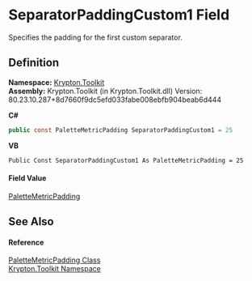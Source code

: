 # SeparatorPaddingCustom1 Field


Specifies the padding for the first custom separator.



## Definition
**Namespace:** <a href="79d2eac2-21f4-54ff-7552-b20c33c30600.md">Krypton.Toolkit</a>  
**Assembly:** Krypton.Toolkit (in Krypton.Toolkit.dll) Version: 80.23.10.287+8d7660f9dc5efd033fabe008ebfb904beab6d444

**C#**
``` C#
public const PaletteMetricPadding SeparatorPaddingCustom1 = 25
```
**VB**
``` VB
Public Const SeparatorPaddingCustom1 As PaletteMetricPadding = 25
```



#### Field Value
<a href="0b770d6b-dbd6-9a12-4264-29d519d2ab3c.md">PaletteMetricPadding</a>

## See Also


#### Reference
<a href="0b770d6b-dbd6-9a12-4264-29d519d2ab3c.md">PaletteMetricPadding Class</a>  
<a href="79d2eac2-21f4-54ff-7552-b20c33c30600.md">Krypton.Toolkit Namespace</a>  

